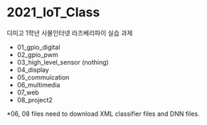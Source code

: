 <h1>2021_IoT_Class</h1>
<p>디미고 1학년 사물인터넷 라즈베리파이 실습 과제</p>
<ul>
  <li>01_gpio_digital</li>
  <li>02_gpio_pwm</li>
  <li>03_high_level_sensor (nothing)</li>
  <li>04_display</li>
  <li>05_commuication</li>
  <li>06_multimedia</li>
  <li>07_web</li>
  <li>08_project2</li>
</ul>  
<p>*06, 08 files need to download XML classifier files and DNN files.
